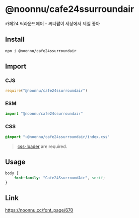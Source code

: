 # @noonnu/cafe24ssurroundair
카페24 써라운드에어 - 씨티팝이 세상에서 제일 좋아

## Install
```sh
npm i @noonnu/cafe24ssurroundair
```
## Import
### CJS
```js
require("@noonnu/cafe24ssurroundair")
```
### ESM
```js
import "@noonnu/cafe24ssurroundair"
```
### CSS 
```css
@import "~@noonnu/cafe24ssurroundair/index.css"
```
> [css-loader](https://github.com/webpack-contrib/css-loader) are required.

## Usage
```css
body {
    font-family: "Cafe24SsurroundAir", serif;
}
```

## Link
https://noonnu.cc/font_page/670